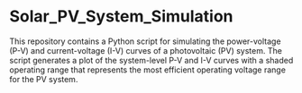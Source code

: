 # Solar_PV_System_Simulation
This repository contains a Python script for simulating the power-voltage (P-V) and current-voltage (I-V) curves of a photovoltaic (PV) system. The script generates a plot of the system-level P-V and I-V curves with a shaded operating range that represents the most efficient operating voltage range for the PV system.
